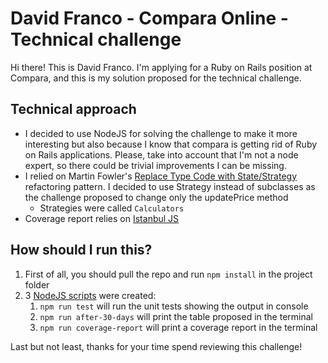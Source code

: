 # David Franco - Compara Online - Technical challenge

Hi there! This is David Franco. I'm applying for a Ruby on Rails position at Compara, and this is my solution proposed for the technical challenge.

## Technical approach
- I decided to use NodeJS for solving  the challenge to make it more interesting but also because I know that compara is getting rid of Ruby on Rails applications. Please, take into account that I'm not a node expert, so there could be trivial improvements I can be missing.
- I relied on Martin Fowler's [Replace Type Code with State/Strategy](https://refactoring.com/catalog/replaceTypeCodeWithSubclasses.html) refactoring pattern. I decided to use Strategy instead of subclasses as the challenge proposed to change only the updatePrice method
  - Strategies were called `Calculators`
- Coverage report relies on [Istanbul JS](https://istanbul.js.org/)


## How should I run this?
1. First of all, you should pull the repo and run `npm install` in the project folder
2. 3 [NodeJS scripts](https://docs.npmjs.com/cli/v6/using-npm/scripts) were created:
   1. `npm run test` will run the unit tests showing the output in console
   2. `npm run after-30-days` will print the table proposed in the terminal
   3. `npm run coverage-report` will print a coverage report in the terminal


Last but not least, thanks for your time spend reviewing this challenge!